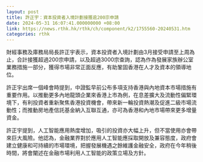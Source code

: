 ```yaml
---
layout: post
title: 許正宇：資本投資者入境計劃接獲逾200宗申請
date: 2024-05-31 16:07:41.000000000 +08:00
link: https://news.rthk.hk/rthk/ch/component/k2/1755560-20240531.htm
categories: rthk
---
```


財經事務及庫務局局長許正宇表示，資本投資者入境計劃由3月接受申請至上周為止，合計接獲超過200宗申請，以及超過3000宗查詢，認為作為發展家族辦公室業務措施一部分，獲得市場非常正面反應，有助鞏固香港在人才及資本的領導地位。

許正宇出席一個峰會時提到，中證監早前公布多項支持香港與內地資本市場措施有重要作用。以推動更多內地龍頭企業來香港上市為例，在息差擴大及流動性偏緊環境下，有利投資者重新聚焦香港投資機會，帶來新一輪投資熱潮及促進二級市場流動性；而推動房地產信託基金納入互聯互通，亦可為香港和內地市場帶來更多增量資金。

許正宇提到，人工智能應用熱度增加，吸引的投資亦大幅上升，但不當使用亦會帶來巨大風險。他認為，金融業界對於應用人工智能應採取開放及兼容態度，政府會建立健康和可持續的市場環境，把握發展機遇之餘維護金融安全，政府在今年稍後時間，將會闡述在金融市場利用人工智能的政策立場及方針。
